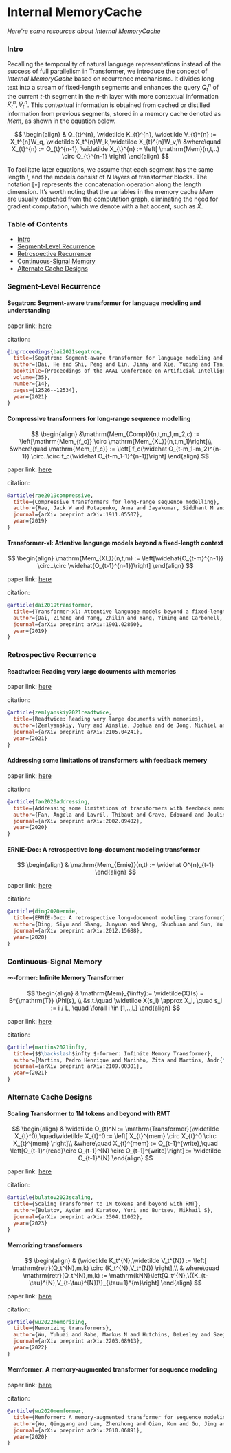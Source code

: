 # Internal MemoryCache
*Here're some resources about Internal MemoryCache*


### Intro

Recalling the temporality of natural language representations instead of the success of full parallelism in Transformer, we introduce the concept of *Internal MemoryCache* based on recurrence mechanisms. It divides long text into a stream of fixed-length segments and enhances the query $Q_t^n$ of the current $t$-th segment in the $n$-th layer with more contextual information $\widetilde{K}_t^n, \widetilde{V}_t^n$. This contextual information is obtained from cached or distilled information from previous segments, stored in a memory cache denoted as $Mem$, as shown in the equation below.

$$
\begin{align}
    & Q_{t}^{n}, \widetilde K_{t}^{n}, \widetilde V_{t}^{n} := X_t^{n}W_q, \widetilde X_t^{n}W_k,\widetilde X_{t}^{n}W_v,\\
    &where\quad X_{t}^{n} := O_{t}^{n-1},  \widetilde X_{t}^{n} := \left[ \mathrm{Mem}(n,t,..) \circ O_{t}^{n-1}  \right]
\end{align}
$$


To facilitate later equations, we assume that each segment has the same length $l$, and the models consist of $N$ layers of transformer blocks. The notation $[\circ]$ represents the concatenation operation along the length dimension. It’s worth noting that the variables in the memory cache $Mem$ are usually detached from the computation graph, eliminating the need for gradient computation, which we denote with a hat accent, such as $\widehat{X}$.


### Table of Contents
* [Intro](#intro)
* [Segment-Level Recurrence](#segment-level-recurrence)
* [Retrospective Recurrence](#retrospective-recurrence)
* [Continuous-Signal Memory](#continuous-signal-memory)
* [Alternate Cache Designs](#alternate-cache-designs)



### Segment-Level Recurrence


#### Segatron: Segment-aware transformer for language modeling and understanding

paper link: [here](https://ojs.aaai.org/index.php/AAAI/article/download/17485/17292)

citation: 
```bibtex
@inproceedings{bai2021segatron,
  title={Segatron: Segment-aware transformer for language modeling and understanding},
  author={Bai, He and Shi, Peng and Lin, Jimmy and Xie, Yuqing and Tan, Luchen and Xiong, Kun and Gao, Wen and Li, Ming},
  booktitle={Proceedings of the AAAI Conference on Artificial Intelligence},
  volume={35},
  number={14},
  pages={12526--12534},
  year={2021}
}
```
    


#### Compressive transformers for long-range sequence modelling

$$
\begin{align}
    &\mathrm{Mem_{Comp}}(n,t,m_1,m_2,c) := \left[\mathrm{Mem_{f_c}} \circ  \mathrm{Mem_{XL}}(n,t,m_1)\right]\\
    &where\quad \mathrm{Mem_{f_c}} := \left[ f_c(\widehat O_{t-m_1-m_2}^{n-1}) \circ..\circ  f_c(\widehat O_{t-m_1-1}^{n-1})\right]
\end{align}
$$


paper link: [here](https://arxiv.org/pdf/1911.05507)

citation: 
```bibtex
@article{rae2019compressive,
  title={Compressive transformers for long-range sequence modelling},
  author={Rae, Jack W and Potapenko, Anna and Jayakumar, Siddhant M and Lillicrap, Timothy P},
  journal={arXiv preprint arXiv:1911.05507},
  year={2019}
}
```


#### Transformer-xl: Attentive language models beyond a fixed-length context

$$
\begin{align}
    \mathrm{Mem_{XL}}(n,t,m) := \left[\widehat{O_{t-m}^{n-1}} \circ..\circ \widehat{O_{t-1}^{n-1}}\right]
\end{align}
$$

paper link: [here](https://arxiv.org/pdf/1901.02860.pdf%3Ffbclid%3DIwAR3nwzQA7VyD36J6u8nEOatG0CeW4FwEU_upvvrgXSES1f0Kd-)

citation: 
```bibtex
@article{dai2019transformer,
  title={Transformer-xl: Attentive language models beyond a fixed-length context},
  author={Dai, Zihang and Yang, Zhilin and Yang, Yiming and Carbonell, Jaime and Le, Quoc V and Salakhutdinov, Ruslan},
  journal={arXiv preprint arXiv:1901.02860},
  year={2019}
}
```



### Retrospective Recurrence


#### Readtwice: Reading very large documents with memories

paper link: [here](https://arxiv.org/pdf/2105.04241)

citation: 
```bibtex
@article{zemlyanskiy2021readtwice,
  title={Readtwice: Reading very large documents with memories},
  author={Zemlyanskiy, Yury and Ainslie, Joshua and de Jong, Michiel and Pham, Philip and Eckstein, Ilya and Sha, Fei},
  journal={arXiv preprint arXiv:2105.04241},
  year={2021}
}
```


#### Addressing some limitations of transformers with feedback memory

paper link: [here](https://arxiv.org/pdf/2002.09402)

citation: 
```bibtex
@article{fan2020addressing,
  title={Addressing some limitations of transformers with feedback memory},
  author={Fan, Angela and Lavril, Thibaut and Grave, Edouard and Joulin, Armand and Sukhbaatar, Sainbayar},
  journal={arXiv preprint arXiv:2002.09402},
  year={2020}
}
```
    

#### ERNIE-Doc: A retrospective long-document modeling transformer

$$
 \begin{align}
    & \mathrm{Mem_{Ernie}}(n,t) := \widehat O^{n}_{t-1}
\end{align}
$$

paper link: [here](https://arxiv.org/pdf/2012.15688)

citation: 
```bibtex
@article{ding2020ernie,
  title={ERNIE-Doc: A retrospective long-document modeling transformer},
  author={Ding, Siyu and Shang, Junyuan and Wang, Shuohuan and Sun, Yu and Tian, Hao and Wu, Hua and Wang, Haifeng},
  journal={arXiv preprint arXiv:2012.15688},
  year={2020}
}
```


### Continuous-Signal Memory


#### ∞-former: Infinite Memory Transformer

$$
 \begin{align}
    & \mathrm{Mem}_{\infty}:= \widetilde{X}(s) = B^{\mathrm{T}} \Phi(s), \\
    &s.t.\quad \widetilde X(s_i) \approx X_i, \quad s_i := i / L, \quad \forall i \in [1,..,L]
\end{align}
$$

paper link: [here](https://arxiv.org/pdf/2109.00301)

citation: 
```bibtex
@article{martins2021infty,
  title={$$\backslash$infty $-former: Infinite Memory Transformer},
  author={Martins, Pedro Henrique and Marinho, Zita and Martins, Andr{\'e} FT},
  journal={arXiv preprint arXiv:2109.00301},
  year={2021}
}
```


### Alternate Cache Designs


#### Scaling Transformer to 1M tokens and beyond with RMT

$$
\begin{align}
    & \widetilde O_{t}^N := \mathrm{Transformer}(\widetilde X_{t}^0),\quad\widetilde X_{t}^0 := \left[ X_{t}^{mem} \circ X_{t}^0 \circ X_{t}^{mem} \right]\\
    &where\quad X_{t}^{mem} := O_{t-1}^{write},\quad \left[O_{t-1}^{read}\circ O_{t-1}^{N}  \circ O_{t-1}^{write}\right] := \widetilde  O_{t-1}^{N}
\end{align}
$$

paper link: [here](https://arxiv.org/pdf/2304.11062.pdf??ref=eiai.info)

citation: 
```bibtex
@article{bulatov2023scaling,
  title={Scaling Transformer to 1M tokens and beyond with RMT},
  author={Bulatov, Aydar and Kuratov, Yuri and Burtsev, Mikhail S},
  journal={arXiv preprint arXiv:2304.11062},
  year={2023}
}
```


#### Memorizing transformers

$$
\begin{align}
    & (\widetilde K_t^{N},\widetilde V_t^{N}) := \left[ \mathrm{retr}(Q_t^{N},m,k) \circ (K_t^{N},V_t^{N}) \right],\\
    & where\quad \mathrm{retr}(Q_t^{N},m,k) := \mathrm{kNN}\left[Q_t^{N},\{(K_{t-\tau}^{N},V_{t-\tau}^{N})\}_{\tau=1}^{m}\right]
\end{align}
$$

paper link: [here](https://arxiv.org/pdf/2203.08913)

citation: 
```bibtex
@article{wu2022memorizing,
  title={Memorizing transformers},
  author={Wu, Yuhuai and Rabe, Markus N and Hutchins, DeLesley and Szegedy, Christian},
  journal={arXiv preprint arXiv:2203.08913},
  year={2022}
}
```


#### Memformer: A memory-augmented transformer for sequence modeling

paper link: [here](https://arxiv.org/pdf/2010.06891)

citation: 
```bibtex
@article{wu2020memformer,
  title={Memformer: A memory-augmented transformer for sequence modeling},
  author={Wu, Qingyang and Lan, Zhenzhong and Qian, Kun and Gu, Jing and Geramifard, Alborz and Yu, Zhou},
  journal={arXiv preprint arXiv:2010.06891},
  year={2020}
}
```





    